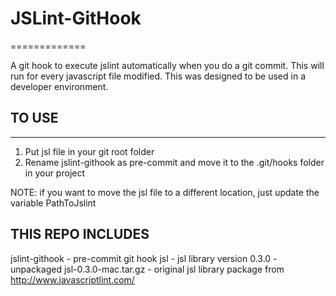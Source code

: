 
# JSLint-GitHook
=============

A git hook to execute jslint automatically when you do a git commit.
This will run for every javascript file modified.
This was designed to be used in a developer environment.


## TO USE
-------
1. Put jsl file in your git root folder
2. Rename jslint-githook as pre-commit and move it to the .git/hooks folder in your project

NOTE: if you want to move the jsl file to a different location, just update the variable PathToJslint 

## THIS REPO INCLUDES
jslint-githook       - pre-commit git hook
jsl                  - jsl library version 0.3.0 - unpackaged
jsl-0.3.0-mac.tar.gz - original jsl library package from http://www.javascriptlint.com/